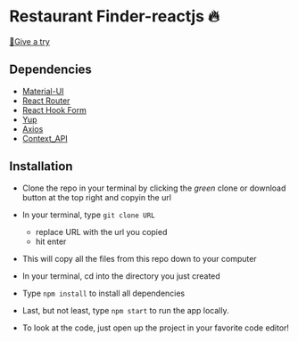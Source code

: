 <!-- @format -->

# Restaurant Finder-reactjs 🔥

[👋Give a try](https://restaurantfinder4545125.netlify.app/)

## Dependencies

- [Material-UI](https://material-ui.com/)
- [React Router](https://reacttraining.com/react-router/)
- [React Hook Form](https://react-hook-form.com/)
- [Yup](https://www.npmjs.com/package/yup)
- [Axios](https://www.npmjs.com/package/axios)
- [Context_API](https://reactjs.org/docs/context.html)

## Installation

- Clone the repo in your terminal by clicking the _green_ clone or download button at the top right and copyin the url
- In your terminal, type `git clone URL`
  - replace URL with the url you copied
  - hit enter
- This will copy all the files from this repo down to your computer
- In your terminal, cd into the directory you just created
- Type `npm install` to install all dependencies
- Last, but not least, type `npm start` to run the app locally.

- To look at the code, just open up the project in your favorite code editor!
